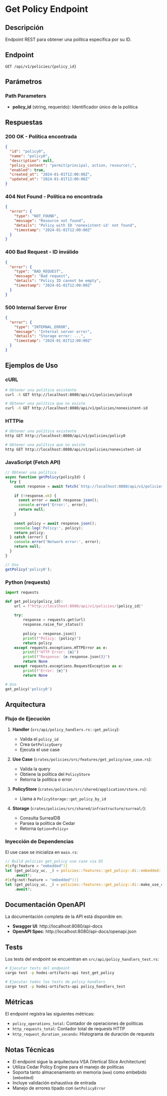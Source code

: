 # Get Policy Endpoint

## Descripción

Endpoint REST para obtener una política específica por su ID.

## Endpoint

```
GET /api/v1/policies/{policy_id}
```

## Parámetros

### Path Parameters

- **policy_id** (string, requerido): Identificador único de la política

## Respuestas

### 200 OK - Política encontrada

```json
{
  "id": "policy0",
  "name": "policy0",
  "description": null,
  "policy_content": "permit(principal, action, resource);",
  "enabled": true,
  "created_at": "2024-01-01T12:00:00Z",
  "updated_at": "2024-01-01T12:00:00Z"
}
```

### 404 Not Found - Política no encontrada

```json
{
  "error": {
    "type": "NOT_FOUND",
    "message": "Resource not found",
    "details": "Policy with ID 'nonexistent-id' not found",
    "timestamp": "2024-01-01T12:00:00Z"
  }
}
```

### 400 Bad Request - ID inválido

```json
{
  "error": {
    "type": "BAD_REQUEST",
    "message": "Bad request",
    "details": "Policy ID cannot be empty",
    "timestamp": "2024-01-01T12:00:00Z"
  }
}
```

### 500 Internal Server Error

```json
{
  "error": {
    "type": "INTERNAL_ERROR",
    "message": "Internal server error",
    "details": "Storage error: ...",
    "timestamp": "2024-01-01T12:00:00Z"
  }
}
```

## Ejemplos de Uso

### cURL

```bash
# Obtener una política existente
curl -X GET http://localhost:8080/api/v1/policies/policy0

# Obtener una política que no existe
curl -X GET http://localhost:8080/api/v1/policies/nonexistent-id
```

### HTTPie

```bash
# Obtener una política existente
http GET http://localhost:8080/api/v1/policies/policy0

# Obtener una política que no existe
http GET http://localhost:8080/api/v1/policies/nonexistent-id
```

### JavaScript (Fetch API)

```javascript
// Obtener una política
async function getPolicy(policyId) {
  try {
    const response = await fetch(`http://localhost:8080/api/v1/policies/${policyId}`);
    
    if (!response.ok) {
      const error = await response.json();
      console.error('Error:', error);
      return null;
    }
    
    const policy = await response.json();
    console.log('Policy:', policy);
    return policy;
  } catch (error) {
    console.error('Network error:', error);
    return null;
  }
}

// Uso
getPolicy('policy0');
```

### Python (requests)

```python
import requests

def get_policy(policy_id):
    url = f"http://localhost:8080/api/v1/policies/{policy_id}"
    
    try:
        response = requests.get(url)
        response.raise_for_status()
        
        policy = response.json()
        print(f"Policy: {policy}")
        return policy
    except requests.exceptions.HTTPError as e:
        print(f"HTTP Error: {e}")
        print(f"Response: {e.response.json()}")
        return None
    except requests.exceptions.RequestException as e:
        print(f"Error: {e}")
        return None

# Uso
get_policy('policy0')
```

## Arquitectura

### Flujo de Ejecución

1. **Handler** (`src/api/policy_handlers.rs::get_policy`):
   - Valida el `policy_id`
   - Crea `GetPolicyQuery`
   - Ejecuta el use case

2. **Use Case** (`crates/policies/src/features/get_policy/use_case.rs`):
   - Valida la query
   - Obtiene la política del `PolicyStore`
   - Retorna la política o error

3. **PolicyStore** (`crates/policies/src/shared/application/store.rs`):
   - Llama a `PolicyStorage::get_policy_by_id`

4. **Storage** (`crates/policies/src/shared/infrastructure/surreal/`):
   - Consulta SurrealDB
   - Parsea la política de Cedar
   - Retorna `Option<Policy>`

### Inyección de Dependencias

El use case se inicializa en `main.rs`:

```rust
// Build policies get_policy use case via DI
#[cfg(feature = "embedded")]
let (get_policy_uc, _) = policies::features::get_policy::di::embedded::make_use_case_embedded(&config.database.url)
    .await?;
#[cfg(not(feature = "embedded"))]
let (get_policy_uc, _) = policies::features::get_policy::di::make_use_case_mem()
    .await?;
```

## Documentación OpenAPI

La documentación completa de la API está disponible en:

- **Swagger UI**: http://localhost:8080/api-docs
- **OpenAPI Spec**: http://localhost:8080/api-docs/openapi.json

## Tests

Los tests del endpoint se encuentran en `src/api/policy_handlers_test.rs`:

```bash
# Ejecutar tests del endpoint
cargo test -p hodei-artifacts-api test_get_policy

# Ejecutar todos los tests de policy handlers
cargo test -p hodei-artifacts-api policy_handlers_test
```

## Métricas

El endpoint registra las siguientes métricas:

- `policy_operations_total`: Contador de operaciones de políticas
- `http_requests_total`: Contador total de requests HTTP
- `http_request_duration_seconds`: Histograma de duración de requests

## Notas Técnicas

- El endpoint sigue la arquitectura VSA (Vertical Slice Architecture)
- Utiliza Cedar Policy Engine para el manejo de políticas
- Soporta tanto almacenamiento en memoria (`mem`) como embebido (`embedded`)
- Incluye validación exhaustiva de entrada
- Manejo de errores tipado con `GetPolicyError`
